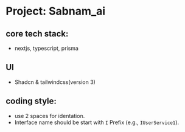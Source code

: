 # Project: Sabnam_ai

## core tech stack:

- nextjs, typescript, prisma

## UI

- Shadcn & tailwindcss(version 3)

## coding style:

- use 2 spaces for identation.
- Interface name should be start with `I` Prefix (e.g., `IUserService1`).
